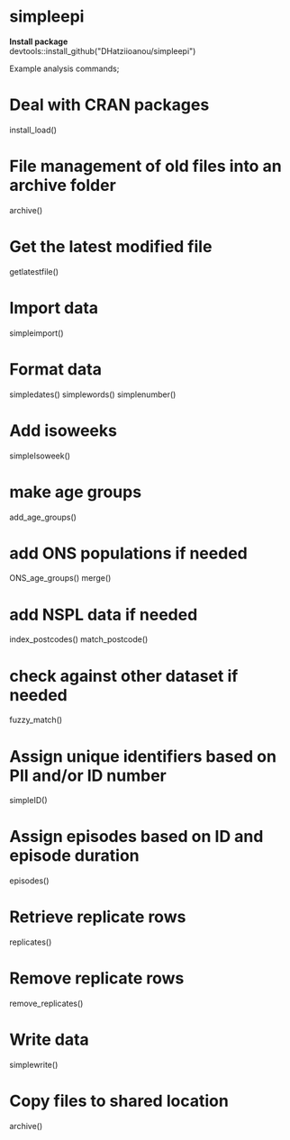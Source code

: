# simpleepi


**Install package**  
devtools::install_github("DHatziioanou/simpleepi")


Example analysis commands;

# Deal with CRAN packages
install_load()

# File management of old files into an archive folder
archive()

# Get the latest modified file
getlatestfile()

# Import data
simpleimport()


# Format data
simpledates()
simplewords()
simplenumber()

# Add isoweeks
simpleIsoweek()

# make age groups
add_age_groups()

# add ONS populations if needed
ONS_age_groups()
merge()


# add NSPL data if needed
index_postcodes()
match_postcode()

# check against other dataset if needed
fuzzy_match()

# Assign unique identifiers based on PII and/or ID number
simpleID()

# Assign episodes based on ID and episode duration
episodes()

# Retrieve replicate rows
replicates()

# Remove replicate rows
remove_replicates()


# Write data
simplewrite()

# Copy files to shared location
archive()
